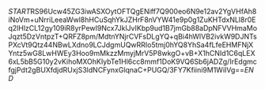 $START$RS96Ucw45ZG3iwASXOytOFTQgENiff7Q900eo6N9e12av2YgVHfAh8iNoVm+uNrriLeeaWwl8hHCuSqhYkJZHrF8nVYW41e9p0g1ZuKHTdxNLl8r0Eq2lHlzCL12gy109iR8yrPewI9Ncx7JklJvIKbp9ud1B7jmGb88aDpNFVVHmaMoJqzt5DzVntpzT+QRFZ8pm/MdtnYNjrCVFsDLgYQ+qBi4hWlVB2ivkW9DJNTsPXcVt9Qtz44NBwLXdno9LCJdgmUQwRRIo5tmj0hYQ8YhSa4fLfeEHMFNjXYntz5wG8LwHWEy3Hoo9mMkzzMmyjMrV5P8wkgO+vB+X1hCNId1C6qLEX6xL5bB5G10y2vKihoMXOhKIybTe1Hl6cc8mmf1DoK9VQ6Sb6jADZg/IrEdgmcfgjPdt2gBUXfdjdRUxjS3ldNCFynxGlqnaC+PUGQ/3FY7Kfiini9M1WiIVg==$END$